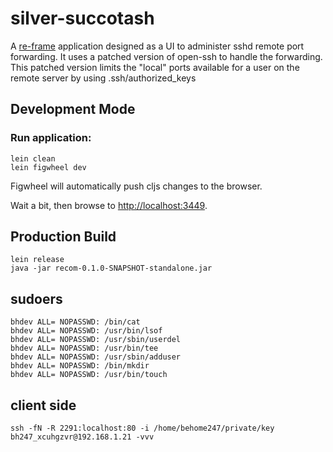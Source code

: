 # silver-succotash

A [re-frame](https://github.com/Day8/re-frame) application designed as a UI to administer sshd remote port forwarding.
It uses a patched version of open-ssh to handle the forwarding. This patched version limits the "local" ports available for a user on the remote server by using .ssh/authorized_keys

## Development Mode

### Run application:

```
lein clean
lein figwheel dev
```

Figwheel will automatically push cljs changes to the browser.

Wait a bit, then browse to [http://localhost:3449](http://localhost:3449).

## Production Build

```
lein release
java -jar recom-0.1.0-SNAPSHOT-standalone.jar
```
## sudoers

```
bhdev ALL= NOPASSWD: /bin/cat
bhdev ALL= NOPASSWD: /usr/bin/lsof
bhdev ALL= NOPASSWD: /usr/sbin/userdel
bhdev ALL= NOPASSWD: /usr/bin/tee
bhdev ALL= NOPASSWD: /usr/sbin/adduser
bhdev ALL= NOPASSWD: /bin/mkdir
bhdev ALL= NOPASSWD: /usr/bin/touch
```

## client side
```
ssh -fN -R 2291:localhost:80 -i /home/behome247/private/key bh247_xcuhgzvr@192.168.1.21 -vvv
```
